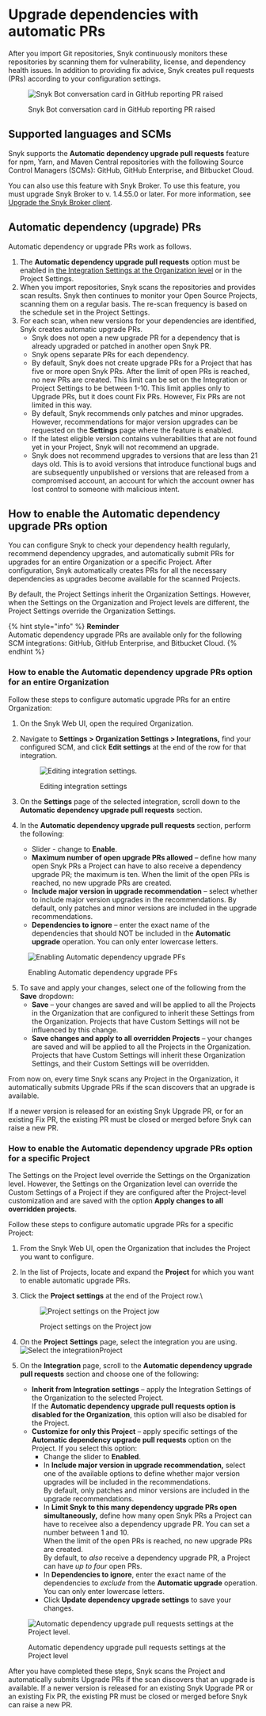# Upgrade dependencies with automatic PRs

After you import Git repositories, Snyk continuously monitors these repositories by scanning them for vulnerability, license, and dependency health issues. In addition to providing fix advice, Snyk creates pull requests (PRs) according to your configuration settings.

<figure><img src="../../../.gitbook/assets/Upgrade Broker.png" alt="Snyk Bot conversation card in GitHub reporting PR raised"><figcaption><p>Snyk Bot conversation card in GitHub reporting PR raised</p></figcaption></figure>

## Supported languages and SCMs

Snyk supports the **Automatic dependency upgrade pull requests** feature for npm, Yarn, and Maven Central repositories with the following Source Control Managers (SCMs): GitHub, GitHub Enterprise, and Bitbucket Cloud.

You can also use this feature with Snyk Broker. To use this feature, you must upgrade Snyk Broker to v. 1.4.55.0 or later. For more information, see [Upgrade the Snyk Broker client](../../../enterprise-setup/snyk-broker/upgrade-the-snyk-broker-client.md).

## Automatic dependency (upgrade) PRs

Automatic dependency or upgrade PRs work as follows.

1. The **Automatic dependency upgrade pull requests** option must be enabled in [the Integration Settings at the Organization level](upgrade-dependencies-with-automatic-prs.md#enabling-the-automatic-dependency-upgrade-prs-option-for-an-entire-organization) or in the Project Settings.
2. When you import repositories, Snyk scans the repositories and provides scan results. Snyk then continues to monitor your Open Source Projects, scanning them on a regular basis. The re-scan frequency is based on the schedule set in the Project Settings.
3. For each scan, when new versions for your dependencies are identified, Snyk creates automatic upgrade PRs.
   * Snyk does not open a new upgrade PR for a dependency that is already upgraded or patched in another open Snyk PR.
   * Snyk opens separate PRs for each dependency.
   * By default, Snyk does not create upgrade PRs for a Project that has five or more open Snyk PRs. After the limit of open PRs is reached, no new PRs are created. This limit can be set on the Integration or Project Settings to be between 1-10. This limit applies only to Upgrade PRs, but it does count Fix PRs. However, Fix PRs are not limited in this way.
   * By default, Snyk recommends only patches and minor upgrades. However, recommendations for major version upgrades can be requested on the **Settings** page where the feature is enabled.
   * If the latest eligible version contains vulnerabilities that are not found yet in your Project, Snyk will not recommend an upgrade.
   * Snyk does not recommend upgrades to versions that are less than 21 days old. This is to avoid versions that introduce functional bugs and are subsequently unpublished or versions that are released from a compromised account, an account for which the account owner has lost control to someone with malicious intent.

## How to enable the Automatic dependency upgrade PRs option

You can configure Snyk to check your dependency health regularly, recommend dependency upgrades, and automatically submit PRs for upgrades for an entire Organization or a specific Project. After configuration, Snyk automatically creates PRs for all the necessary dependencies as upgrades become available for the scanned Projects.

By default, the Project Settings inherit the Organization Settings. However, when the Settings on the Organization and Project levels are different, the Project Settings override the Organization Settings.

{% hint style="info" %}
**Reminder**\
Automatic dependency upgrade PRs are available only for the following SCM integrations: GitHub, GitHub Enterprise, and Bitbucket Cloud.
{% endhint %}

### How to enable the Automatic dependency upgrade PRs option for an entire Organization

Follow these steps to configure automatic upgrade PRs for an entire Organization:

1. On the Snyk Web UI, open the required Organization.
2.  Navigate to **Settings > Organization Settings > Integrations,** find your configured SCM, and click **Edit settings** at the end of the row for that integration.

    <figure><img src="../../../.gitbook/assets/scm-integration_edit settings_20oct2022.png" alt="Editing integration settings."><figcaption><p>Editing integration settings</p></figcaption></figure>
3. On the **Settings** page of the selected integration, scroll down to the **Automatic dependency upgrade pull requests** section.
4. In the **Automatic dependency upgrade pull requests** section, perform the following:
   * Slider - change to **Enable**.
   * **Maximum number of open upgrade PRs allowed** – define how many open Snyk PRs a Project can have to also receive a dependency upgrade PR; the maximum is ten. When the limit of the open PRs is reached, no new upgrade PRs are created.
   * **Include major version in upgrade recommendation** – select whether to include major version upgrades in the recommendations. By default, only patches and minor versions are included in the upgrade recommendations.
   * **Dependencies to ignore** – enter the exact name of the dependencies that should NOT be included in the **Automatic upgrade** operation. You can only enter lowercase letters.

<figure><img src="../../../.gitbook/assets/Github-integrations-auto-dep-PRs.png" alt="Enabling Automatic dependency upgrade PFs"><figcaption><p>Enabling Automatic dependency upgrade PFs</p></figcaption></figure>

5. To save and apply your changes, select one of the following from the **Save** dropdown:
   * **Save**  – your changes are saved and will be applied to all the Projects in the Organization that are configured to inherit these Settings from the Organization. Projects that have Custom Settings will not be influenced by this change.
   * **Save changes and apply to all overridden Projects** – your changes are saved and will be applied to all the Projects in the Organization. Projects that have Custom Settings will inherit these Organization Settings, and their Custom Settings will be overridden.

From now on, every time Snyk scans any Project in the Organization, it automatically submits Upgrade PRs if the scan discovers that an upgrade is available.

If a newer version is released for an existing Snyk Upgrade PR, or for an existing Fix PR, the existing PR must be closed or merged before Snyk can raise a new PR.

### How to enable the Automatic dependency upgrade PRs option for a specific Project

The Settings on the Project level override the Settings on the Organization level. However, the Settings on the Organization level can override the Custom Settings of a Project if they are configured after the Project-level customization and are saved with the option **Apply changes to all overridden projects**.

Follow these steps to configure automatic upgrade PRs for a specific Project:

1. From the Snyk Web UI, open the Organization that includes the Project you want to configure.
2. In the list of Projects, locate and expand the **Project** for which you want to enable automatic upgrade PRs.
3.  Click the **Project settings** at the end of the Project row.\


    <figure><img src="../../../.gitbook/assets/Screenshot 2023-04-27 at 12.55.40.png" alt="Project settings on the Project jow"><figcaption><p>Project settings on the Project jow</p></figcaption></figure>
4. On the **Project** **Settings** page, select the integration you are using.\
   <img src="../../../.gitbook/assets/image (1) (1) (1) (1).png" alt="Select the integratiion" data-size="original">Project
5. On the **Integration** page, scroll to the **Automatic dependency upgrade pull requests** section and choose one of the following:
   * **Inherit from Integration settings** – apply the Integration Settings of the Organization to the selected Project.\
     If the **Automatic dependency upgrade pull requests option is disabled for the Organization**, this option will also be disabled for the Project.
   * **Customize for only this Project** – apply specific settings of the **Automatic dependency upgrade pull requests** option on the Project. If you select this option:
     * Change the slider to **Enabled**.
     * In **Include major version in upgrade recommendation,** select one of the available options to define whether major version upgrades will be included in the recommendations.\
       By default, only patches and minor versions are included in the upgrade recommendations.
     * In **Limit Snyk to this many dependency upgrade PRs open simultaneously,** define how many open Snyk PRs a Project can have to receivee also a dependency upgrade PR. You can set a number between 1 and 10.\
       When the limit of the open PRs is reached, no new upgrade PRs are created.\
       By default, to _also_ receive a dependency upgrade PR, a Project can have _up to four_ open PRs.
     * In **Dependencies to ignore**, enter the exact name of the dependencies to _exclude_ from the **Automatic upgrade** operation.\
       You can only enter lowercase letters.
     * Click **Update dependency upgrade settings** to save your changes.

<figure><img src="../../../.gitbook/assets/auto-dependency-prs_1dec2022.png" alt="Automatic dependency upgrade pull requests settings at the Project level."><figcaption><p>Automatic dependency upgrade pull requests settings at the Project level</p></figcaption></figure>

After you have completed these steps, Snyk scans the Project and automatically submits Upgrade PRs if the scan discovers that an upgrade is available. If a newer version is released for an existing Snyk Upgrade PR or an existing Fix PR, the existing PR must be closed or merged before Snyk can raise a new PR.
